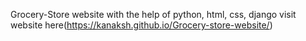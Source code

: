 Grocery-Store website with the help of python, html, css, django
visit website here(https://kanaksh.github.io/Grocery-store-website/)
